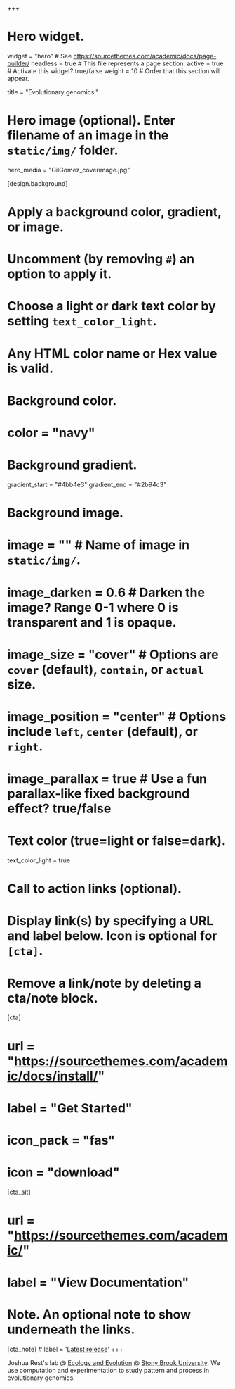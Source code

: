 +++
# Hero widget.
widget = "hero"  # See https://sourcethemes.com/academic/docs/page-builder/
headless = true  # This file represents a page section.
active = true  # Activate this widget? true/false
weight = 10  # Order that this section will appear.

title = "Evolutionary genomics."

# Hero image (optional). Enter filename of an image in the `static/img/` folder.
hero_media = "GilGomez_coverimage.jpg"

[design.background]
  # Apply a background color, gradient, or image.
  #   Uncomment (by removing `#`) an option to apply it.
  #   Choose a light or dark text color by setting `text_color_light`.
  #   Any HTML color name or Hex value is valid.

  # Background color.
  # color = "navy"
  
  # Background gradient.
  gradient_start = "#4bb4e3"
  gradient_end = "#2b94c3"
  
  # Background image.
  # image = ""  # Name of image in `static/img/`.
  # image_darken = 0.6  # Darken the image? Range 0-1 where 0 is transparent and 1 is opaque.
  # image_size = "cover"  #  Options are `cover` (default), `contain`, or `actual` size.
  # image_position = "center"  # Options include `left`, `center` (default), or `right`.
  # image_parallax = true  # Use a fun parallax-like fixed background effect? true/false
  
  # Text color (true=light or false=dark).
  text_color_light = true

# Call to action links (optional).
#   Display link(s) by specifying a URL and label below. Icon is optional for `[cta]`.
#   Remove a link/note by deleting a cta/note block.
[cta]
 # url = "https://sourcethemes.com/academic/docs/install/"
 # label = "Get Started"
 # icon_pack = "fas"
 # icon = "download"
  
[cta_alt]
 # url = "https://sourcethemes.com/academic/"
#  label = "View Documentation"

# Note. An optional note to show underneath the links.
[cta_note]
	#  label = '<a class="js-github-release" href="https://sourcethemes.com/academic/updates" data-repo="gcushen/hugo-academic">Latest release<!-- V --></a>'
+++

Joshua Rest's lab @ <a href="https://www.stonybrook.edu/ecoevo/">Ecology and Evolution</a> @ <a href="http://www.stonybrook.edu">Stony Brook University</a>.
We use computation and experimentation to study pattern and process in evolutionary genomics. 
